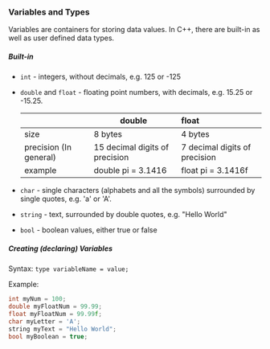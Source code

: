 ### Variables and Types

Variables are containers for storing data values. 
In C++, there are built-in as well as user defined data types.

##### Built-in

- `int` - integers, without decimals, e.g. 125 or -125

- `double` and `float` - floating point numbers, with decimals, e.g. 15.25 or -15.25.

  |                        | double                         | float                         |
  | ---------------------- | ------------------------------ | :---------------------------- |
  | size                   | 8 bytes                        | 4 bytes                       |
  | precision (In general) | 15 decimal digits of precision | 7 decimal digits of precision |
  | example                | double pi = 3.1416             | float pi = 3.1416f            |

- `char` - single characters (alphabets and all the symbols) surrounded by single quotes, e.g. 'a' or 'A'. 

- `string` - text, surrounded by double quotes, e.g. "Hello World"

- `bool` - boolean values, either true or false

  

##### Creating (declaring) Variables

Syntax: `type variableName = value;`

Example:

```c++
int myNum = 100;               
double myFloatNum = 99.99;      
float myFloatNum = 99.99f;     
char myLetter = 'A';           
string myText = "Hello World"; 
bool myBoolean = true;         
```



​                           